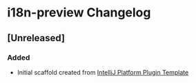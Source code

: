 <!-- Keep a Changelog guide -> https://keepachangelog.com -->

# i18n-preview Changelog

## [Unreleased]
### Added
- Initial scaffold created from [IntelliJ Platform Plugin Template](https://github.com/JetBrains/intellij-platform-plugin-template)
